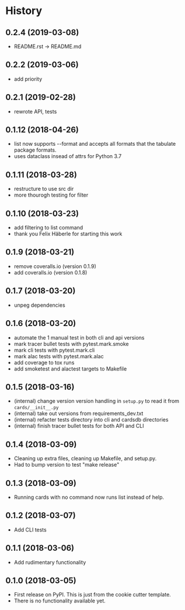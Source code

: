 History
=======

0.2.4 (2019-03-08)
------------------
- README.rst -> README.md

0.2.2 (2019-03-06)
------------------
- add priority

0.2.1 (2019-02-28)
------------------
- rewrote API, tests

0.1.12 (2018-04-26)
------------------
- list now supports --format and accepts all formats that the tabulate package
formats.
- uses dataclass insead of attrs for Python 3.7

0.1.11 (2018-03-28)
------------------
- restructure to use src dir
- more thourogh testing for filter

0.1.10 (2018-03-23)
------------------
- add filtering to list command
- thank you Felix Häberle for starting this work

0.1.9 (2018-03-21)
------------------
- remove coveralls.io (version 0.1.9)
- add coveralls.io (version 0.1.8)

0.1.7 (2018-03-20)
------------------
- unpeg dependencies

0.1.6 (2018-03-20)
------------------
- automate the 1 manual test in both cli and api versions
- mark tracer bullet tests with pytest.mark.smoke
- mark cli tests with pytest.mark.cli
- mark alac tests with pytest.mark.alac
- add coverage to tox runs
- add smoketest and alactest targets to Makefile

0.1.5 (2018-03-16)
------------------
- (internal) change version version handling in `setup.py` to read it from `cards/__init__.py`
- (internal) take out versions from requirements_dev.txt
- (internal) refacter tests directory into cli and cardsdb directories
- (internal) finish tracer bullet tests for both API and CLI

0.1.4 (2018-03-09)
------------------

-   Cleaning up extra files, cleaning up Makefile, and setup.py.
-   Had to bump version to test "make release"

0.1.3 (2018-03-09)
------------------

-   Running cards with no command now runs list instead of help.

0.1.2 (2018-03-07)
------------------

-   Add CLI tests

0.1.1 (2018-03-06)
------------------

-   Add rudimentary functionality

0.1.0 (2018-03-05)
------------------

-   First release on PyPI. This is just from the cookie cutter template.
-   There is no functionality available yet.


